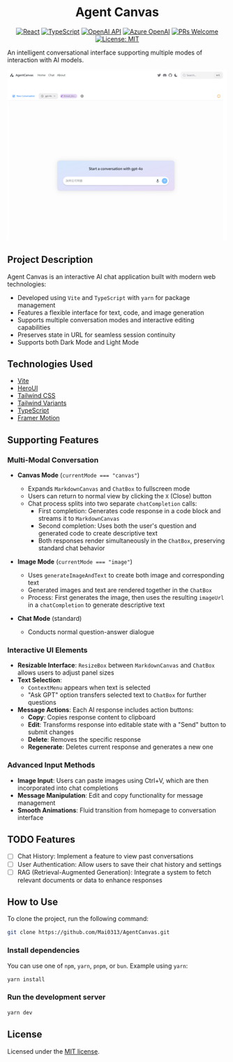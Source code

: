 <center>

# Agent Canvas

[![React](https://img.shields.io/badge/-React_19.1-61DAFB?logo=react&logoColor=white)](https://reactjs.org/)
[![TypeScript](https://img.shields.io/badge/-TypeScript_5.8-3178C6?logo=typescript&logoColor=white)](https://www.typescriptlang.org/)
[![OpenAI API](https://img.shields.io/badge/-OpenAI_API-412991?logo=openai&logoColor=white)](https://openai.com/)
[![Azure OpenAI](https://img.shields.io/badge/-Azure_OpenAI-0078D4?logo=microsoft-azure&logoColor=white)](https://azure.microsoft.com/services/openai/)
[![PRs Welcome](https://img.shields.io/badge/PRs-welcome-brightgreen.svg)](https://github.com/yourusername/agent-canvas/pulls)
[![License: MIT](https://img.shields.io/badge/License-MIT-yellow.svg)](https://opensource.org/licenses/MIT)

</center>

An intelligent conversational interface supporting multiple modes of interaction with AI models.

![Agent Canvas UI](/public/ui.png)

## Project Description

Agent Canvas is an interactive AI chat application built with modern web technologies:

- Developed using `Vite` and `TypeScript` with `yarn` for package management
- Features a flexible interface for text, code, and image generation
- Supports multiple conversation modes and interactive editing capabilities
- Preserves state in URL for seamless session continuity
- Supports both Dark Mode and Light Mode

## Technologies Used

- [Vite](https://vitejs.dev/guide/)
- [HeroUI](https://heroui.com)
- [Tailwind CSS](https://tailwindcss.com)
- [Tailwind Variants](https://tailwind-variants.org)
- [TypeScript](https://www.typescriptlang.org)
- [Framer Motion](https://www.framer.com/motion)

## Supporting Features

### Multi-Modal Conversation
- **Canvas Mode** (`currentMode === "canvas"`)
  - Expands `MarkdownCanvas` and `ChatBox` to fullscreen mode
  - Users can return to normal view by clicking the `X` (Close) button
  - Chat process splits into two separate `chatCompletion` calls:
    - First completion: Generates code response in a code block and streams it to `MarkdownCanvas`
    - Second completion: Uses both the user's question and generated code to create descriptive text
    - Both responses render simultaneously in the `ChatBox`, preserving standard chat behavior
  
- **Image Mode** (`currentMode === "image"`)
  - Uses `generateImageAndText` to create both image and corresponding text
  - Generated images and text are rendered together in the `ChatBox`
  - Process: First generates the image, then uses the resulting `imageUrl` in a `chatCompletion` to generate descriptive text
  
- **Chat Mode** (standard)
  - Conducts normal question-answer dialogue

### Interactive UI Elements
- **Resizable Interface**: `ResizeBox` between `MarkdownCanvas` and `ChatBox` allows users to adjust panel sizes
- **Text Selection**: 
  - `ContextMenu` appears when text is selected
  - "Ask GPT" option transfers selected text to `ChatBox` for further questions
- **Message Actions**: Each AI response includes action buttons:
  - **Copy**: Copies response content to clipboard
  - **Edit**: Transforms response into editable state with a "Send" button to submit changes
  - **Delete**: Removes the specific response
  - **Regenerate**: Deletes current response and generates a new one

### Advanced Input Methods

- **Image Input**: Users can paste images using Ctrl+V, which are then incorporated into chat completions
- **Message Manipulation**: Edit and copy functionality for message management
- **Smooth Animations**: Fluid transition from homepage to conversation interface

## TODO Features

- [ ] Chat History: Implement a feature to view past conversations
- [ ] User Authentication: Allow users to save their chat history and settings
- [ ] RAG (Retrieval-Augmented Generation): Integrate a system to fetch relevant documents or data to enhance responses

## How to Use

To clone the project, run the following command:

```bash
git clone https://github.com/Mai0313/AgentCanvas.git
```

### Install dependencies

You can use one of `npm`, `yarn`, `pnpm`, or `bun`. Example using `yarn`:

```bash
yarn install
```

### Run the development server

```bash
yarn dev
```

## License

Licensed under the [MIT license](https://github.com/Mai0313/AgentCanvas/blob/master/LICENSE).
